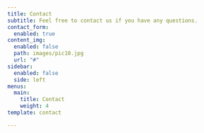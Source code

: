```yaml
---
title: Contact
subtitle: Feel free to contact us if you have any questions.
contact_form:
  enabled: true
content_img:
  enabled: false
  path: images/pic10.jpg
  url: "#"
sidebar:
  enabled: false
  side: left
menus:
  main:
    title: Contact
    weight: 4
template: contact

---
```

